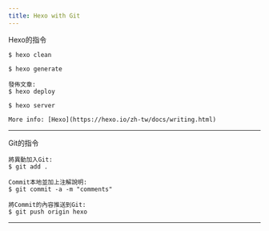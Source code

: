 ```yaml
---
title: Hexo with Git
---
```



Hexo的指令

    $ hexo clean
    
    $ hexo generate
    
    發佈文章:
    $ hexo deploy
    
    $ hexo server
    
    More info: [Hexo](https://hexo.io/zh-tw/docs/writing.html)
---
Git的指令

    將異動加入Git:
    $ git add .
    
    Commit本地並加上注解說明:
    $ git commit -a -m "comments"
    
    將Commit的內容推送到Git:
    $ git push origin hexo
---